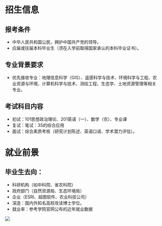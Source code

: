# 招生信息
## 报考条件
- 中华人民共和国公民，拥护中国共产党的领导。
- 应届或往届本科毕业生（须在入学前取得国家承认的本科毕业证书）。
## 专业背景要求
- 优先接收专业：地理信息科学（GIS）、遥感科学与技术、环境科学与工程、农业资源与环境、计算机科学与技术、测绘工程、生态学、土地资源管理等相关专业。
## 考试科目内容
- 初试：101思想政治理论、201英语（一）、数学（农）、专业课
- 复试：笔试：3S的综合应用
- 面试：综合素质考核（研究计划陈述、英语口语、学术潜力评估）。
# 就业前景
## 毕业生去向：
- 科研机构（如中科院、省农科院）
- 政府部门（自然资源局、生态环境局）
- 企业（ESRI、超图软件、农业科技公司）
- 深造：国内外知名高校攻读博士学位。
- 就业率：参考学院官网公布的近年就业数据

![](https://pnglog.com/PNyQZq.jpeg)